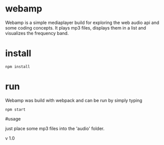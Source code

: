 # webamp

Webamp is a simple mediaplayer build for exploring the web audio api and
some coding concepts. It plays mp3 files, displays them in a list and visualizes
the frequency band.

# install

`npm install`

# run

Webamp was build with webpack and can be run by simply typing

`npm start`

#usage

just place some mp3 files into the 'audio' folder.


v 1.0
